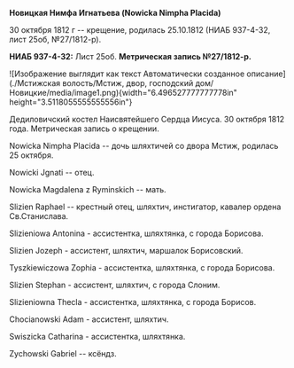 **Новицкая Нимфа Игнатьева (Nowicka Nimpha Placida)**

30 октября 1812 г -- крещение, родилась 25.10.1812 (НИАБ 937-4-32, лист
25об, №27/1812-р).

**НИАБ 937-4-32:** Лист 25об. **Метрическая запись №27/1812-р.**

![Изображение выглядит как текст Автоматически созданное
описание](./Мстижская волость/Мстиж, двор, господский дом/Новицкие/media/image1.png){width="6.496527777777778in"
height="3.5118055555555556in"}

Дедиловичский костел Наисвятейшего Сердца Иисуса. 30 октября 1812 года.
Метрическая запись о крещении.

Nowicka Nimpha Placida -- дочь шляхтичей со двора Мстиж, родилась 25
октября.

Nowicki Jgnati -- отец.

Nowicka Magdalena z Ryminskich -- мать.

Slizien Raphael -- крестный отец, шляхтич, инстигатор, кавалер ордена
Св.Станислава.

Slizieniowa Antonina - ассистентка, шляхтянка, с города Борисова.

Slizien Jozeph - ассистент, шляхтич, маршалок Борисовский.

Tyszkiewiczowa Zophia - ассистентка, шляхтянка, с города Борисова.

Slizien Stephan - ассистент, шляхтич, с города Слоним.

Slizieniowna Thecla - ассистентка, шляхтянка, с города Борисов.

Chocianowski Adam - ассистент, шляхтич.

Swiszicka Catharina - ассистентка, шляхтянка.

Zychowski Gabriel -- ксёндз.
